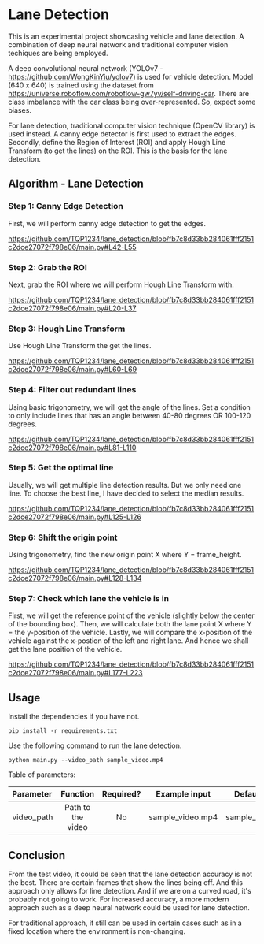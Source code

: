 # Lane Detection

This is an experimental project showcasing vehicle and lane detection. A combination of deep neural network and traditional computer vision techiques are being employed.

A deep convolutional neural network (YOLOv7 - https://github.com/WongKinYiu/yolov7) is used for vehicle detection. Model (640 x 640) is trained using the dataset from https://universe.roboflow.com/roboflow-gw7yv/self-driving-car. There are class imbalance with the car class being over-represented. So, expect some biases.

For lane detection, traditional computer vision technique (OpenCV library) is used instead. A canny edge detector is first used to extract the edges. Secondly, define the Region of Interest (ROI) and apply Hough Line Transform (to get the lines) on the ROI. This is the basis for the lane detection.

## Algorithm - Lane Detection

### Step 1: Canny Edge Detection

First, we will perform canny edge detection to get the edges.

https://github.com/TQP1234/lane_detection/blob/fb7c8d33bb284061fff2151c2dce27072f798e06/main.py#L42-L55

### Step 2: Grab the ROI

Next, grab the ROI where we will perform Hough Line Transform with.

https://github.com/TQP1234/lane_detection/blob/fb7c8d33bb284061fff2151c2dce27072f798e06/main.py#L20-L37

### Step 3: Hough Line Transform

Use Hough Line Transform the get the lines.

https://github.com/TQP1234/lane_detection/blob/fb7c8d33bb284061fff2151c2dce27072f798e06/main.py#L60-L69

### Step 4: Filter out redundant lines

Using basic trigonometry, we will get the angle of the lines. Set a condition to only include lines that has an angle between 40-80 degrees OR 100-120 degrees.

https://github.com/TQP1234/lane_detection/blob/fb7c8d33bb284061fff2151c2dce27072f798e06/main.py#L81-L110

### Step 5: Get the optimal line

Usually, we will get multiple line detection results. But we only need one line. To choose the best line, I have decided to select the median results.

https://github.com/TQP1234/lane_detection/blob/fb7c8d33bb284061fff2151c2dce27072f798e06/main.py#L125-L126

### Step 6: Shift the origin point

Using trigonometry, find the new origin point X where Y = frame_height.

https://github.com/TQP1234/lane_detection/blob/fb7c8d33bb284061fff2151c2dce27072f798e06/main.py#L128-L134

### Step 7: Check which lane the vehicle is in

First, we will get the reference point of the vehicle (slightly below the center of the bounding box). Then, we will calculate both the lane point X where Y = the y-position of the vehicle. Lastly, we will compare the x-position of the vehicle against the x-postion of the left and right lane. And hence we shall get the lane position of the vehicle.

https://github.com/TQP1234/lane_detection/blob/fb7c8d33bb284061fff2151c2dce27072f798e06/main.py#L177-L223

## Usage

Install the dependencies if you have not.

``` shell
pip install -r requirements.txt
```

Use the following command to run the lane detection.

``` shell
python main.py --video_path sample_video.mp4
```

Table of parameters:

| Parameter | Function | Required? | Example input | Default Value |
| :-- | :-: | :-: | :-: | :-: |
| video_path | Path to the video | No | sample_video.mp4 | sample_video.mp4 |

## Conclusion

From the test video, it could be seen that the lane detection accuracy is not the best. There are certain frames that show the lines being off. And this approach only allows for line detection. And if we are on a curved road, it's probably not going to work. For increased accuracy, a more modern approach such as a deep neural network could be used for lane detection.

For traditional approach, it still can be used in certain cases such as in a fixed location where the environment is non-changing.
